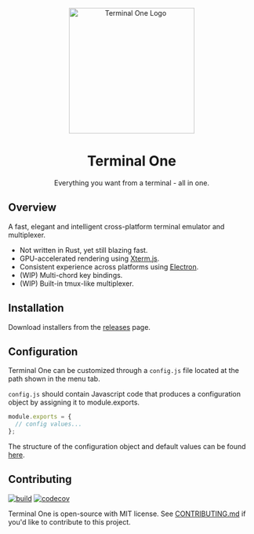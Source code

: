 <p align="center">
    <img width="256" alt="Terminal One Logo" src="https://github.com/kunchenguid/TerminalOne/blob/main/apps/app/assets/icon.png?raw=true">
</p>

<h1 align="center">Terminal One</h1>

<p align="center">
Everything you want from a terminal - all in one. 
</p>

## Overview

A fast, elegant and intelligent cross-platform terminal emulator and multiplexer.

- Not written in Rust, yet still blazing fast.
- GPU-accelerated rendering using [Xterm.js](https://xtermjs.org/).
- Consistent experience across platforms using [Electron](https://www.electronjs.org/).
- (WIP) Multi-chord key bindings.
- (WIP) Built-in tmux-like multiplexer.

## Installation

Download installers from the [releases](https://github.com/kunchenguid/TerminalOne/releases) page.

## Configuration

Terminal One can be customized through a `config.js` file located at the path shown in the menu tab.

`config.js` should contain Javascript code that produces a configuration object by assigning it to module.exports.

```typescript
module.exports = {
  // config values...
};
```

The structure of the configuration object and default values can be found [here](https://github.com/kunchenguid/TerminalOne/blob/main/packages/types/defaultConfig.ts).

## Contributing

[![build](https://github.com/kunchenguid/TerminalOne/actions/workflows/build.yml/badge.svg)](https://github.com/kunchenguid/TerminalOne/actions/workflows/build.yml)
[![codecov](https://codecov.io/gh/kunchenguid/TerminalOne/branch/main/graph/badge.svg?token=2TEJYGL994)](https://codecov.io/gh/kunchenguid/TerminalOne)

Terminal One is open-source with MIT license. See [CONTRIBUTING.md](CONTRIBUTING.md) if you'd like to contribute to this project.
